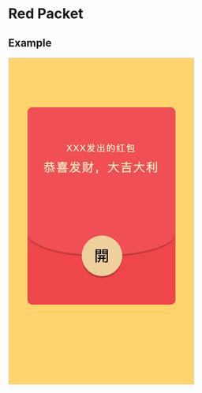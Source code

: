 # Red Packet

## Example

![example.png](https://raw.githubusercontent.com/septwong/red-packet/main/images/example.png)
